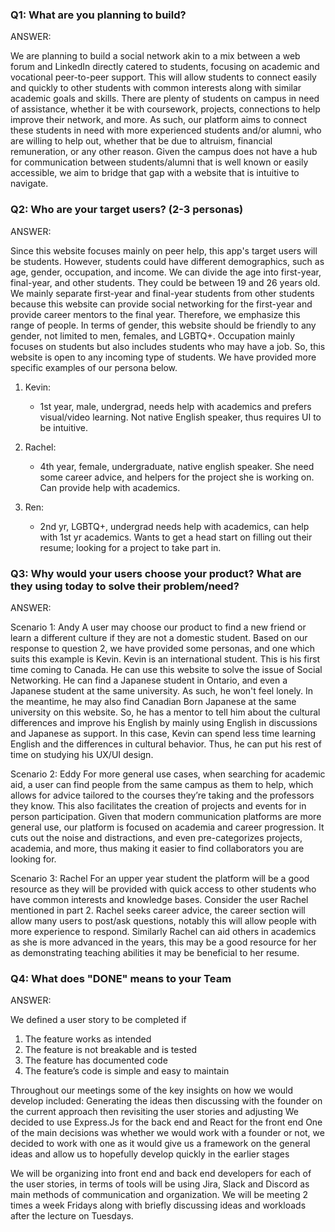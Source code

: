 ### Q1: What are you planning to build?

ANSWER:

We are planning to build a social network akin to a mix between a web forum and LinkedIn directly catered to students, focusing on academic and vocational peer-to-peer support. This will allow students to connect easily and quickly to other students with common interests along with similar academic goals and skills. There are plenty of students on campus in need of assistance, whether it be with coursework, projects, connections to help improve their network, and more. As such, our platform aims to connect these students in need with more experienced students and/or alumni, who are willing to help out, whether that be due to altruism, financial remuneration, or any other reason. Given the campus does not have a hub for communication between students/alumni that is well known or easily accessible, we aim to bridge that gap with a website that is intuitive to navigate.

### Q2: Who are your target users? (2-3 personas)

ANSWER:

Since this website focuses mainly on peer help, this app's target users will be students. However, students could have different demographics, such as age, gender, occupation, and income. We can divide the age into first-year, final-year, and other students. They could be between 19 and 26 years old. We mainly separate first-year and final-year students from other students because this website can provide social networking for the first-year and provide career mentors to the final year. Therefore, we emphasize this range of people. In terms of gender, this website should be friendly to any gender, not limited to men, females, and LGBTQ+. Occupation mainly focuses on students but also includes students who may have a job. So, this website is open to any incoming type of students. We have provided more specific examples of our persona below.


1) Kevin:
   - 1st year, male, undergrad, needs help with academics and prefers visual/video learning. Not native English speaker, thus requires UI to be intuitive.

2) Rachel:
    - 4th year, female, undergraduate, native english speaker. She need some career advice, and helpers for the project she is working on. Can provide help with academics.

3) Ren:
   - 2nd yr, LGBTQ+, undergrad needs help with academics, can help with 1st yr academics. Wants to get a head start on filling out their resume; looking for a project to take part in.

### Q3: Why would your users choose your product? What are they using today to solve their problem/need?

ANSWER:

Scenario 1:  Andy 
A user may choose our product to find a new friend or learn a different culture if they are not a domestic student. Based on our response to question 2, we have provided some personas, and one which suits this example is Kevin. Kevin is an international student. This is his first time coming to Canada. He can use this website to solve the issue of Social Networking. He can find a Japanese student in Ontario, and even a Japanese student at the same university. As such, he won't feel lonely. In the meantime, he may also find Canadian Born Japanese at the same university on this website. So, he has a mentor to tell him about the cultural differences and improve his English by mainly using English in discussions and Japanese as support. In this case, Kevin can spend less time learning English and the differences in cultural behavior. Thus, he can put his rest of time on studying his UX/UI design.

Scenario 2:  Eddy 
For more general use cases, when searching for academic aid, a user can find people from the same campus as them to help, which allows for advice tailored to the courses they’re taking and the professors they know. This also facilitates the creation of projects and events for in person participation. Given that modern communication platforms are more general use, our platform is focused on academia and career progression. It cuts out the noise and distractions, and even pre-categorizes projects, academia, and more, thus making it easier to find collaborators you are looking for.

Scenario 3: Rachel
For an upper year student the platform will be a good resource as they will be provided with quick access to other students who have common interests and knowledge bases. Consider the user Rachel mentioned in part 2. Rachel seeks career advice, the career section will allow many users to post/ask questions, notably this will allow people with more experience to respond. Similarly Rachel can aid others in academics as she is more advanced in the years, this may be a good resource for her as demonstrating teaching abilities it may be beneficial to her resume.

### Q4: What does "DONE" means to your Team 

ANSWER:

We defined a user story to be completed if
1) The feature works as intended
2) The feature is not breakable and is tested
3) The feature has documented code
4) The feature’s code is simple and easy to maintain

Throughout our meetings some of the key insights on how we would develop included:
Generating the ideas then discussing with the founder on the current approach then revisiting the user stories and adjusting
We decided to use Express.Js for the back end and React for the front end
One of the main decisions was whether we would work with a founder or not, we decided to work with one as it would give us a framework on the general ideas and allow us to hopefully develop quickly in the earlier stages
  
We will be organizing into front end and back end developers for each of the user stories, in terms of tools will be using Jira, Slack and Discord as main methods of communication and organization. We will be meeting 2 times a week Fridays along with briefly discussing ideas and workloads after the lecture on Tuesdays.
